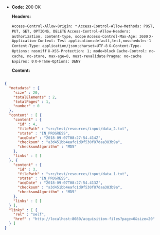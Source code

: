 * **Code:** 200 OK

  **Headers:**

  `Access-Control-Allow-Origin: *`
  `Access-Control-Allow-Methods: POST, PUT, GET, OPTIONS, DELETE`
  `Access-Control-Allow-Headers: authorization, content-type, scope`
  `Access-Control-Max-Age: 3600`
  `X-Application-Context: Test application:default,test,noschedule:-1`
  `Content-Type: application/json;charset=UTF-8`
  `X-Content-Type-Options: nosniff`
  `X-XSS-Protection: 1; mode=block`
  `Cache-Control: no-cache, no-store, max-age=0, must-revalidate`
  `Pragma: no-cache`
  `Expires: 0`
  `X-Frame-Options: DENY`

  **Content:**

```json

{
  "metadata" : {
    "size" : 20,
    "totalElements" : 2,
    "totalPages" : 1,
    "number" : 0
  },
  "content" : [ {
    "content" : {
      "id" : 4,
      "filePath" : "src/test/resources/input/data_2.txt",
      "state" : "IN_PROGRESS",
      "acqDate" : "2018-09-07T08:27:54.414Z",
      "checksum" : "a3d451bb4eafc1d9f530f87daa383b9a",
      "checksumAlgorithm" : "MD5"
    },
    "links" : [ ]
  }, {
    "content" : {
      "id" : 3,
      "filePath" : "src/test/resources/input/data_1.txt",
      "state" : "IN_PROGRESS",
      "acqDate" : "2018-09-07T08:27:54.413Z",
      "checksum" : "a3d451bb4eafc1d9f530f87daa383b9a",
      "checksumAlgorithm" : "MD5"
    },
    "links" : [ ]
  } ],
  "links" : [ {
    "rel" : "self",
    "href" : "http://localhost:8080/acquisition-files?page=0&size=20"
  } ]
}
```
